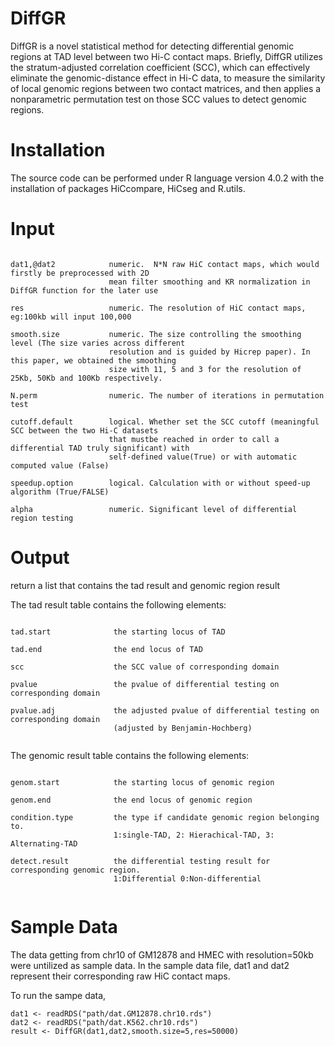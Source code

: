 # DiffGR

DiffGR is a novel statistical method for detecting differential genomic regions at TAD level between two Hi-C contact maps. Briefly, DiffGR utilizes the stratum-adjusted correlation coefficient (SCC), which can effectively eliminate the genomic-distance effect in Hi-C data, to measure the similarity of local genomic regions between two contact matrices, and then applies a nonparametric permutation test on those SCC values to detect genomic regions. 


# Installation

The source code can be performed under R language version 4.0.2 with the installation of packages HiCcompare, HiCseg and R.utils.



# Input

```

dat1,@dat2            numeric.  N*N raw HiC contact maps, which would firstly be preprocessed with 2D
                      mean filter smoothing and KR normalization in DiffGR function for the later use
 
res                   numeric. The resolution of HiC contact maps, eg:100kb will input 100,000

smooth.size           numeric. The size controlling the smoothing level (The size varies across different
                      resolution and is guided by Hicrep paper). In this paper, we obtained the smoothing
                      size with 11, 5 and 3 for the resolution of 25Kb, 50Kb and 100Kb respectively.
                      
N.perm                numeric. The number of iterations in permutation test

cutoff.default        logical. Whether set the SCC cutoff (meaningful SCC between the two Hi-C datasets
                      that mustbe reached in order to call a differential TAD truly significant) with
                      self-defined value(True) or with automatic computed value (False)
                      
speedup.option        logical. Calculation with or without speed-up algorithm (True/FALSE)

alpha                 numeric. Significant level of differential region testing 

```

# Output

return a list that contains the tad result and genomic region result


The tad result table contains the following elements:

```

tad.start              the starting locus of TAD

tad.end                the end locus of TAD

scc                    the SCC value of corresponding domain

pvalue                 the pvalue of differential testing on corresponding domain

pvalue.adj             the adjusted pvalue of differential testing on corresponding domain 
                       (adjusted by Benjamin-Hochberg)
                       
```

The genomic result table contains the following elements:

```

genom.start            the starting locus of genomic region

genom.end              the end locus of genomic region

condition.type         the type if candidate genomic region belonging to. 
                       1:single-TAD, 2: Hierachical-TAD, 3: Alternating-TAD

detect.result          the differential testing result for corresponding genomic region. 
                       1:Differential 0:Non-differential 
                       
```

# Sample Data

The data getting from chr10 of GM12878 and HMEC with resolution=50kb were untilized as sample data. In the sample data file, dat1 and dat2 represent their corresponding raw HiC contact maps.

To run the sampe data, 

```
dat1 <- readRDS("path/dat.GM12878.chr10.rds")
dat2 <- readRDS("path/dat.K562.chr10.rds")
result <- DiffGR(dat1,dat2,smooth.size=5,res=50000)

```



